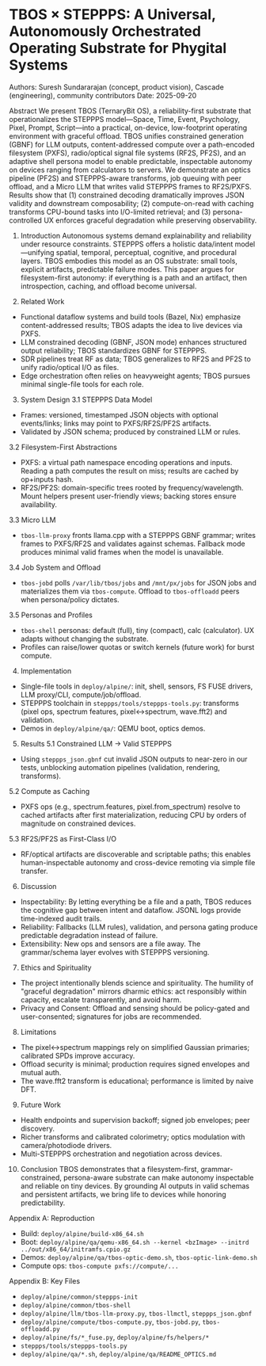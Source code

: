 # TBOS × STEPPPS: A Universal, Autonomously Orchestrated Operating Substrate for Phygital Systems

Authors: Suresh Sundararajan (concept, product vision), Cascade (engineering), community contributors
Date: 2025-09-20

Abstract
We present TBOS (TernaryBit OS), a reliability-first substrate that operationalizes the STEPPPS model—Space, Time, Event, Psychology, Pixel, Prompt, Script—into a practical, on-device, low-footprint operating environment with graceful offload. TBOS unifies constrained generation (GBNF) for LLM outputs, content-addressed compute over a path-encoded filesystem (PXFS), radio/optical signal file systems (RF2S, PF2S), and an adaptive shell persona model to enable predictable, inspectable autonomy on devices ranging from calculators to servers. We demonstrate an optics pipeline (PF2S) and STEPPPS-aware transforms, job queuing with peer offload, and a Micro LLM that writes valid STEPPPS frames to RF2S/PXFS. Results show that (1) constrained decoding dramatically improves JSON validity and downstream composability; (2) compute-on-read with caching transforms CPU-bound tasks into I/O-limited retrieval; and (3) persona-controlled UX enforces graceful degradation while preserving observability.

1. Introduction
Autonomous systems demand explainability and reliability under resource constraints. STEPPPS offers a holistic data/intent model—unifying spatial, temporal, perceptual, cognitive, and procedural layers. TBOS embodies this model as an OS substrate: small tools, explicit artifacts, predictable failure modes. This paper argues for filesystem-first autonomy: if everything is a path and an artifact, then introspection, caching, and offload become universal.

2. Related Work
- Functional dataflow systems and build tools (Bazel, Nix) emphasize content-addressed results; TBOS adapts the idea to live devices via PXFS.
- LLM constrained decoding (GBNF, JSON mode) enhances structured output reliability; TBOS standardizes GBNF for STEPPPS.
- SDR pipelines treat RF as data; TBOS generalizes to RF2S and PF2S to unify radio/optical I/O as files.
- Edge orchestration often relies on heavyweight agents; TBOS pursues minimal single-file tools for each role.

3. System Design
3.1 STEPPPS Data Model
- Frames: versioned, timestamped JSON objects with optional events/links; links may point to PXFS/RF2S/PF2S artifacts.
- Validated by JSON schema; produced by constrained LLM or rules.

3.2 Filesystem-First Abstractions
- PXFS: a virtual path namespace encoding operations and inputs. Reading a path computes the result on miss; results are cached by op+inputs hash.
- RF2S/PF2S: domain-specific trees rooted by frequency/wavelength. Mount helpers present user-friendly views; backing stores ensure availability.

3.3 Micro LLM
- `tbos-llm-proxy` fronts llama.cpp with a STEPPPS GBNF grammar; writes frames to PXFS/RF2S and validates against schemas. Fallback mode produces minimal valid frames when the model is unavailable.

3.4 Job System and Offload
- `tbos-jobd` polls `/var/lib/tbos/jobs` and `/mnt/px/jobs` for JSON jobs and materializes them via `tbos-compute`. Offload to `tbos-offloadd` peers when persona/policy dictates.

3.5 Personas and Profiles
- `tbos-shell` personas: default (full), tiny (compact), calc (calculator). UX adapts without changing the substrate.
- Profiles can raise/lower quotas or switch kernels (future work) for burst compute.

4. Implementation
- Single-file tools in `deploy/alpine/`: init, shell, sensors, FS FUSE drivers, LLM proxy/CLI, compute/job/offload.
- STEPPPS toolchain in `steppps/tools/steppps-tools.py`: transforms (pixel ops, spectrum features, pixel↔spectrum, wave.fft2) and validation.
- Demos in `deploy/alpine/qa/`: QEMU boot, optics demos.

5. Results
5.1 Constrained LLM → Valid STEPPPS
- Using `steppps_json.gbnf` cut invalid JSON outputs to near-zero in our tests, unblocking automation pipelines (validation, rendering, transforms).

5.2 Compute as Caching
- PXFS ops (e.g., spectrum.features, pixel.from_spectrum) resolve to cached artifacts after first materialization, reducing CPU by orders of magnitude on constrained devices.

5.3 RF2S/PF2S as First-Class I/O
- RF/optical artifacts are discoverable and scriptable paths; this enables human-inspectable autonomy and cross-device remoting via simple file transfer.

6. Discussion
- Inspectability: By letting everything be a file and a path, TBOS reduces the cognitive gap between intent and dataflow. JSONL logs provide time-indexed audit trails.
- Reliability: Fallbacks (LLM rules), validation, and persona gating produce predictable degradation instead of failure.
- Extensibility: New ops and sensors are a file away. The grammar/schema layer evolves with STEPPPS versioning.

7. Ethics and Spirituality
- The project intentionally blends science and spirituality. The humility of "graceful degradation" mirrors dharmic ethics: act responsibly within capacity, escalate transparently, and avoid harm.
- Privacy and Consent: Offload and sensing should be policy-gated and user-consented; signatures for jobs are recommended.

8. Limitations
- The pixel↔spectrum mappings rely on simplified Gaussian primaries; calibrated SPDs improve accuracy.
- Offload security is minimal; production requires signed envelopes and mutual auth.
- The wave.fft2 transform is educational; performance is limited by naive DFT.

9. Future Work
- Health endpoints and supervision backoff; signed job envelopes; peer discovery.
- Richer transforms and calibrated colorimetry; optics modulation with camera/photodiode drivers.
- Multi-STEPPPS orchestration and negotiation across devices.

10. Conclusion
TBOS demonstrates that a filesystem-first, grammar-constrained, persona-aware substrate can make autonomy inspectable and reliable on tiny devices. By grounding AI outputs in valid schemas and persistent artifacts, we bring life to devices while honoring predictability.

Appendix A: Reproduction
- Build: `deploy/alpine/build-x86_64.sh`
- Boot: `deploy/alpine/qa/qemu-x86_64.sh --kernel <bzImage> --initrd ../out/x86_64/initramfs.cpio.gz`
- Demos: `deploy/alpine/qa/tbos-optic-demo.sh`, `tbos-optic-link-demo.sh`
- Compute ops: `tbos-compute pxfs://compute/...`

Appendix B: Key Files
- `deploy/alpine/common/steppps-init`
- `deploy/alpine/common/tbos-shell`
- `deploy/alpine/llm/tbos-llm-proxy.py`, `tbos-llmctl`, `steppps_json.gbnf`
- `deploy/alpine/compute/tbos-compute.py`, `tbos-jobd.py`, `tbos-offloadd.py`
- `deploy/alpine/fs/*_fuse.py`, `deploy/alpine/fs/helpers/*`
- `steppps/tools/steppps-tools.py`
- `deploy/alpine/qa/*.sh`, `deploy/alpine/qa/README_OPTICS.md`
